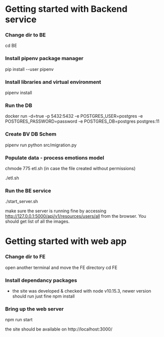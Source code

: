 

# Getting started with Backend service

### Change dir to BE
cd BE 

### Install pipenv package manager
pip install --user pipenv

### Install libraries and virtual environment
pipenv install

### Run the DB
docker run -d=true -p 5432:5432 -e POSTGRES_USER=postgres -e POSTGRES_PASSWORD=password -e POSTGRES_DB=postgres postgres:11

### Create BV DB Schem
pipenv run python src/migration.py


### Populate data - process emotions model
chmode 775 etl.sh (in case the file created without permissions)

./etl.sh

### Run the BE service
./start_server.sh

make sure the server is running fine by accessing http://127.0.0.1:5000/api/v1/resources/users/all from the browser.
You should get list of all the images.



# Getting started with web app

### Change dir to FE
open another terminal and move the FE directory
cd FE

### Install dependancy packages
* the site was developed & checked with node v10.15.3, newer version should run just fine 
npm install

### Bring up the web server
npm run start

the site should be available on http://localhost:3000/

